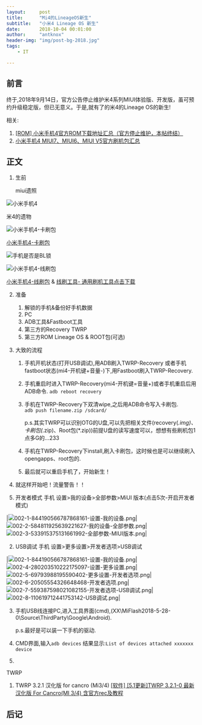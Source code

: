 ```yaml
---
layout:     post
title:      "Mi4的LineageOS新生"
subtitle:   "小米4 Lineage OS 新生"
date:       2018-10-04 00:01:00
author:     "antknox"
header-img: "img/post-bg-2018.jpg"
tags:
    - IT

---
```

## 前言
终于,2018年9月14日，官方公告停止维护米4系列MIUI体验版、开发版，虽可预约升级稳定版，但已无意义。于是,就有了的米4的Lineage OS的新生!

相关:

1. [[ROM] 小米手机4官方ROM下载地址汇总（官方停止维护，本帖终结）	](http://www.miui.com/thread-10813361-1-1.html)
2. [小米手机4 MIUI7、MIUI6、MIUI V5官方刷机包汇总](http://www.miui.com/thread-7981186-1-1.html)

## 正文

1. 生前
  
   miui遗照

![小米手机4](/img/in-post/post-mi4tolineageos/001-1-小米手机4.png)

   米4的遗物  

![小米手机4-卡刷包](/img/in-post/post-mi4tolineageos/001-2-小米手机4-卡刷包.png)

[小米手机4-卡刷包](http://www.miui.com/download-241.html)

![手机是否是BL锁](/img/in-post/post-mi4tolineageos/001-3-手机是否是BL锁.png)

![小米手机4-线刷包](/img/in-post/post-mi4tolineageos/001-4-小米手机4-线刷包.png)

[小米手机4-线刷包](http://www.miui.com/shuaji-393.html) & [线刷工具- 通用刷机工具点击下载](http://bigota.d.miui.com/tools/MiFlash2018-5-28-0.zip)

2. 准备  

	1.  解锁的手机&备份好手机数据
	2.  PC
	3.  ADB工具&Fastboot工具
	4.  第三方的Recovery TWRP
	5.  第三方ROM Lineage OS & ROOT包(可选)

3. 大致的流程
   1. 手机开机状态(打开USB调试),用ADB刷入TWRP-Recovery 或者手机fastboot状态(mi4-开机键+音量-)下,用Fastboot刷入TWRP-Recovery.
   
   2. 手机重启时进入TWRP-Recovery(mi4-开机键=音量+)或者手机重启后用ADB命令.
	`adb reboot recovery`

   3. 手机在TWRP-Recovery下双清wipe,之后用ADB命令写入卡刷包.   
	`adb push filename.zip /sdcard/`

		p.s.其实TWRP可以识别OTG的U盘,可以先把相关文件(recovery(*.img)、卡刷包(*.zip)、Root包(*.zip))前提U盘的读写速度可以，想想有些刷机包1点多G的...233

   4. 手机在TWRP-Recovery下install,刷入卡刷包，这时候也是可以继续刷入opengapps、root包的.
    
   5. 最后就可以重启手机了，开始新生！
   
4. 就这样开始吧！流量警告！！
  1. 开发者模式
  手机 设置>我的设备>全部参数>MiUI 版本(点击5次-开启开发者模式)

|![002-1-844190566787868161-设置-我的设备.png](/img/in-post/post-mi4tolineageos/002-1-844190566787868161-设置-我的设备.png)|![002-2-584811925639221627-我的设备-全部参数.png](/img/in-post/post-mi4tolineageos/002-2-584811925639221627-我的设备-全部参数.png)|![002-3-533915375131661992-全部参数-MIUI版本.png](/img/in-post/post-mi4tolineageos/002-3-533915375131661992-全部参数-MIUI版本.png)|



  2. USB调试
  手机 设置>更多设置>开发者选项>USB调试

|![002-1-844190566787868161-设置-我的设备.png](/img/in-post/post-mi4tolineageos/002-1-844190566787868161-设置-我的设备.png)|![002-4-280203510222175097-设置-更多设置.png](/img/in-post/post-mi4tolineageos/002-4-280203510222175097-设置-更多设置.png)|![002-5-69793988195590402-更多设置-开发者选项.png](/img/in-post/post-mi4tolineageos/002-5-69793988195590402-更多设置-开发者选项.png)|![002-6-20505554326648468-开发者选项.png](/img/in-post/post-mi4tolineageos/002-6-20505554326648468-开发者选项.png)|![002-7-559387598021082155-开发者选项-USB调试.png](/img/in-post/post-mi4tolineageos/002-7-559387598021082155-开发者选项-USB调试.png)|![002-8-110619712441753142-USB调试.png](/img/in-post/post-mi4tolineageos/002-8-110619712441753142-USB调试.png)| 

  3. 手机USB线连接PC,进入工具界面(cmd),(XX\MiFlash2018-5-28-0\Source\ThirdParty\Google\Android).

		p.s.最好是可以装一下手机的驱动.

  4. CMD界面,输入`adb devices`
     结果显示:`List of devices attached xxxxxxx device`

  5. 



 

TWRP

1. TWRP 3.2.1 汉化版 for cancro (Mi3/4)
[[软件] [5.1更新]TWRP 3.2.1-0 最新汉化版 For Cancro(MI 3/4) 含官方rec及教程](http://www.miui.com/thread-8369184-1-1.html)

## 后记